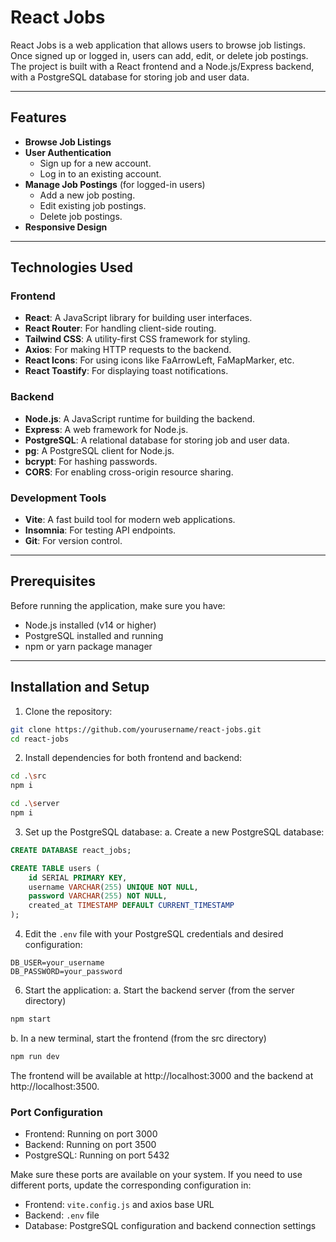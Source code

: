 # React Jobs

React Jobs is a web application that allows users to browse job listings. Once signed up or logged in, users can add, edit, or delete job postings. The project is built with a React frontend and a Node.js/Express backend, with a PostgreSQL database for storing job and user data.

---

## Features

- **Browse Job Listings**
- **User Authentication**
  - Sign up for a new account.
  - Log in to an existing account.
- **Manage Job Postings** (for logged-in users)
  - Add a new job posting.
  - Edit existing job postings.
  - Delete job postings.
- **Responsive Design**

---

## Technologies Used

### Frontend
- **React**: A JavaScript library for building user interfaces.
- **React Router**: For handling client-side routing.
- **Tailwind CSS**: A utility-first CSS framework for styling.
- **Axios**: For making HTTP requests to the backend.
- **React Icons**: For using icons like FaArrowLeft, FaMapMarker, etc.
- **React Toastify**: For displaying toast notifications.

### Backend
- **Node.js**: A JavaScript runtime for building the backend.
- **Express**: A web framework for Node.js.
- **PostgreSQL**: A relational database for storing job and user data.
- **pg**: A PostgreSQL client for Node.js.
- **bcrypt**: For hashing passwords.
- **CORS**: For enabling cross-origin resource sharing.

### Development Tools
- **Vite**: A fast build tool for modern web applications.
- **Insomnia**: For testing API endpoints.
- **Git**: For version control.

---

## Prerequisites

Before running the application, make sure you have:
- Node.js installed (v14 or higher)
- PostgreSQL installed and running
- npm or yarn package manager

---

## Installation and Setup

1. Clone the repository:
```sh
git clone https://github.com/yourusername/react-jobs.git
cd react-jobs
```
2. Install dependencies for both frontend and backend:
```sh
cd .\src
npm i

cd .\server
npm i
```
3. Set up the PostgreSQL database:
a. Create a new PostgreSQL database:
```sql
CREATE DATABASE react_jobs;
```

```sql
CREATE TABLE users (
    id SERIAL PRIMARY KEY,
    username VARCHAR(255) UNIQUE NOT NULL,
    password VARCHAR(255) NOT NULL,
    created_at TIMESTAMP DEFAULT CURRENT_TIMESTAMP
);
```
4. Edit the `.env` file with your PostgreSQL credentials and desired configuration:
```env
DB_USER=your_username
DB_PASSWORD=your_password
```
6. Start the application:
   a.  Start the backend server (from the server directory)
  ```sh
  npm start
  ```
  b. In a new terminal, start the frontend (from the src directory)
  ```sh
  npm run dev
  ```
The frontend will be available at http://localhost:3000 and the backend at http://localhost:3500.

### Port Configuration

- Frontend: Running on port 3000
- Backend: Running on port 3500
- PostgreSQL: Running on port 5432

Make sure these ports are available on your system. If you need to use different ports, update the corresponding configuration in:

- Frontend: `vite.config.js` and axios base URL
- Backend: `.env` file
- Database: PostgreSQL configuration and backend connection settings
